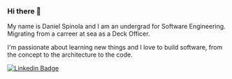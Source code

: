 ### Hi there 👋

My name is Daniel Spinola and I am an undergrad for Software Engineering. Migrating from a carreer at sea as a Deck Officer.

I'm passionate about learning new things and I love to build software, from the concept to the architecture to the code.



[![Linkedin Badge](https://img.shields.io/badge/-LinkedIn-blue?style=flat-square&logo=Linkedin&logoColor=white&link=https://www.linkedin.com/in/daniel-spinola/)](https://www.linkedin.com/in/daniel-spinola/)
